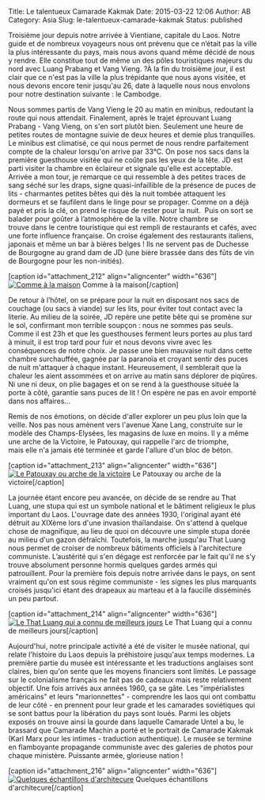 Title: Le talentueux Camarade Kakmak
Date: 2015-03-22 12:06
Author: AB
Category: Asia
Slug: le-talentueux-camarade-kakmak
Status: published

Troisième jour depuis notre arrivée à Vientiane, capitale du Laos. Notre
guide et de nombreux voyageurs nous ont prévenu que ce n’était pas la
ville la plus intéressante du pays, mais nous avons quand même décidé de
nous y rendre. Elle constitue tout de même un des pôles touristiques
majeurs du nord avec Luang Prabang et Vang Vieng. ?À la fin du troisième
jour, il est clair que ce n'est pas la ville la plus trépidante que nous
ayons visitée, et nous devons encore tenir jusqu'au 26, date à laquelle
nous nous envolons pour notre destination suivante : le Cambodge.

<!--more-->

Nous sommes partis de Vang Vieng le 20 au matin en minibus, redoutant la
route qui nous attendait. Finalement, après le trajet éprouvant Luang
Prabang - Vang Vieng, on s'en sort plutôt bien. Seulement une heure de
petites routes de montagne suivie de deux heures et demie plus
tranquilles. Le minibus est climatisé, ce qui nous permet de nous rendre
parfaitement compte de la chaleur lorsqu'on arrive par 33°C. On pose nos
sacs dans la première guesthouse visitée qui ne coûte pas les yeux de la
tête. JD est parti visiter la chambre en éclaireur et signale qu'elle
est acceptable. Arrivée a mon tour, je remarque ce qui ressemble à des
petites traces de sang séché sur les draps, signe quasi-infaillible de
la présence de puces de lits - charmantes petites bêtes qui dès la nuit
tombée attaquent les dormeurs et se faufilent dans le linge pour se
propager. Comme on a déjà payé et pris la clé, on prend le risque de
rester pour la nuit.  Puis on sort se balader pour goûter à l’atmosphère
de la ville. Notre chambre se trouve dans le centre touristique qui est
rempli de restaurants et cafés, avec une forte influence française. On
croise également des restaurants italiens, japonais et même un bar
à bières belges ! Ils ne servent pas de Duchesse de Bourgogne au grand
dam de JD (une bière brassée dans des fûts de vin de Bourgogne pour les
non-initiés).

[caption id="attachment\_212" align="aligncenter" width="636"][![Comme à
la
maison](https://astridetjdenasie.files.wordpress.com/2015/03/sam_4146.jpg?w=636)](https://astridetjdenasie.files.wordpress.com/2015/03/sam_4146.jpg)
Comme à la maison[/caption]

De retour à l’hôtel, on se prépare pour la nuit en disposant nos sacs de
couchage (ou sacs à viande) sur les lits, pour éviter tout contact avec
la literie. Au milieu de la soirée, JD repère une petite bête qui se
promène sur le sol, confirmant mon terrible soupçon : nous ne sommes pas
seuls. Comme il est 23h et que les guesthouses ferment leurs portes au
plus tard à minuit, il est trop tard pour fuir et nous devons vivre avec
les conséquences de notre choix. Je passe une bien mauvaise nuit dans
cette chambre surchauffée, gagnée par la paranoïa et croyant sentir des
puces de nuit m'attaquer à chaque instant. Heureusement, il semblerait
que la chaleur les aient assommées et on arrive au matin sans déplorer
de piqûres. Ni une ni deux, on plie bagages et on se rend à la
guesthouse située la porte à côté, garantie sans puces de lit ! On
espère ne pas en avoir emporté dans nos affaires...

Remis de nos émotions, on décide d'aller explorer un peu plus loin que
la veille. Nos pas nous amènent vers l'avenue Xane Lang, construite sur
le modèle des Champs-Elysées, les magasins de luxe en moins. Il y a même
une arche de la Victoire, le Patouxay, qui rappelle l'arc de triomphe,
mais elle n'a jamais été terminée et garde l'allure d'un bloc de béton.

[caption id="attachment\_213" align="aligncenter" width="636"][![Le
Patouxay ou arche de la
victoire](https://astridetjdenasie.files.wordpress.com/2015/03/sam_4188.jpg?w=636)](https://astridetjdenasie.files.wordpress.com/2015/03/sam_4188.jpg)
Le Patouxay ou arche de la victoire[/caption]

La journée étant encore peu avancée, on décide de se rendre au That
Luang, une stupa qui est un symbole national et le bâtiment religieux le
plus important du Laos. L'ouvrage date des années 1930, l'original ayant
été détruit au XIXème lors d'une invasion thaïlandaise. On s'attend
à quelque chose de magnifique, au lieu de quoi on découvre une simple
stupa dorée au milieu d'un gazon défraîchi. Toutefois, la marche
jusqu'au That Luang nous permet de croiser de nombreux bâtiments
officiels à l'architecture communiste. L’austérité qui s'en dégage est
renforcée par le fait qu'il ne s'y trouve absolument personne hormis
quelques gardes armés qui patrouillent. Pour la première fois depuis
notre arrivée dans le pays, on sent vraiment qu'on est sous régime
communiste - les signes les plus marquants croisés jusqu'ici étant
des drapeaux au marteau et à la faucille disséminés un peu partout.

[caption id="attachment\_214" align="aligncenter" width="636"][![Le That
Luang qui a connu de meilleurs
jours](https://astridetjdenasie.files.wordpress.com/2015/03/sam_4212.jpg?w=636)](https://astridetjdenasie.files.wordpress.com/2015/03/sam_4212.jpg)
Le That Luang qui a connu de meilleurs jours[/caption]

Aujourd'hui, notre principale activité a été de visiter le musée
national, qui relate l'histoire du Laos depuis la préhistoire jusqu'aux
temps modernes. La première partie du musée est intéressante et les
traductions anglaises sont claires, bien qu'on sente que les moyens
financiers sont limités. Le passage sur le colonialisme français ne fait
pas de cadeaux mais reste relativement objectif. Une fois arrivés aux
années 1960, ça se gâte. Les "impérialistes américains" et leurs
"marionnettes" - comprendre les laos qui ont combattu de leur côté - en
prennent pour leur grade et les camarades soviétiques qui se sont battus
pour la libération du pays sont loués. Parmi les objets exposés on
trouve ainsi la gourde dans laquelle Camarade Untel a bu, le brassard
que Camarade Machin a porté et le portrait de Camarade Kakmak (Karl Marx
pour les intimes - traduction authentique). Le musée se termine en
flamboyante propagande communiste avec des galeries de photos pour
chaque ministère. Puissante armée, glorieuse nation !

[caption id="attachment\_216" align="aligncenter"
width="636"][![Quelques échantillons
d'architecure](https://astridetjdenasie.files.wordpress.com/2015/03/pizap-com14270219914761.jpg?w=636)](https://astridetjdenasie.files.wordpress.com/2015/03/pizap-com14270219914761.jpg)
Quelques échantillons d'architecure[/caption]

